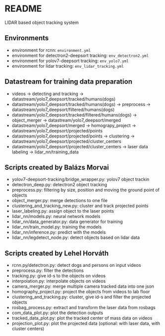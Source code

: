 # README #

LIDAR based object tracking system

## Environments
- environment for rcnn:
```environment.yml```
- environment for detectron2-deepsort tracking:
```env_detectron2.yml```
- environment for yolov7-deepsort tracking:
```env_yolo7.yml```
- environment for lidar tracking:
```env_lidar_tracking.yml```

## Datastream for training data preparation
- videos -> detecting and tracking -> datastream/yolo7_deepsort/tracked/humans(dogs)
- datastream/yolo7_deepsort/tracked/humans(dogs) -> preprocess -> datastream/yolo7_deepsort/filtered/humans(dogs)
- datastream/yolo7_deepsort/tracked/filtered/humans(dogs) -> object_merger -> datastream/yolo7_deepsort/merged
- datastream/yolo7_deepsort/merged -> homograpy_project -> datastream/yolo7_deepsort/projected/points
- datastream/yolo7_deepsort/projected/points -> clustering -> datastream/yolo7_deepsort/projected/cluster_centers
- datastream/yolo7_deepsort/projected/cluster_centers -> laser data labeling -> lidar_nn/training_data

## Scripts created by Balázs Morvai
- yolov7-deepsort-tracking/bridge_wrapper.py: yolov7 object trackin
- detectron_deep.py: detectron2 object tracking
- preprocess.py: filtering by size, position and moving the ground point of objects
- object_merger.py: merge detections to one file
- clustering_and_tracking_new.py: cluster and track projected points
- laser_labeling.py: assign object to the laser points
- lidar_nn/models.py: neural network models
- lidar_nn/data_generator.py: data generator for training
- lidar_nn/train_model.py: training the models
- lidar_nn/inference.py: predict with the models
- lidar_nn/legdetect_node.py: detect objects based on lidar data

## Scripts created by Lehel Horváth
- rcnn.py/detectron.py: detect dogs and persons on input videos
- preprocess.py: filter the detections
- tracking.py: give id-s to the objects on videos
- interpolation.py: interpolate objects on videos
- camera_merger.py: merge multiple camera tracked data into one json
- homography_project.py: project the objects from videos to lab floor
- clustering_and_tracking.py: cluster, give id-s and filter the projected objects
- rosbag_process.py: extract and transform the laser data from rosbags
- com_data_plot.py: plot the detection outputs
- tracked_data_plot.py: plot the tracked center of mass data on videos
- projection_plot.py: plot the projected data (optional: with laser data, with cluster centers)